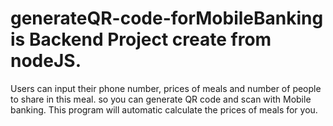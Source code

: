 # generateQR-code-forMobileBanking is Backend Project create from nodeJS.  
Users can input their phone number, prices of meals and number of people to share in this meal. so you can generate QR code and scan with Mobile banking. This program will automatic calculate the prices of meals for you.
